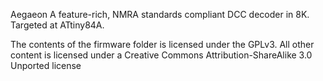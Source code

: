 Aegaeon
A feature-rich, NMRA standards compliant DCC decoder in 8K. Targeted at ATtiny84A.

The contents of the firmware folder is licensed under the GPLv3.
All other content is licensed under a Creative Commons Attribution-ShareAlike 3.0 Unported license
